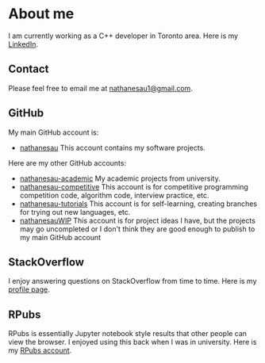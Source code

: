# About me

I am currently working as a C++ developer in Toronto area. Here is my [LinkedIn](https://www.linkedin.com/in/nathanesau/).

## Contact

Please feel free to email me at <a href="mailto:nathanesau1@gmail.com">nathanesau1@gmail.com</a>.

## GitHub

My main GitHub account is:

* [nathanesau](https://github.com/nathanesau) This account contains my software projects.

Here are my other GitHub accounts:

<!--
Email list for alt accounts:

nathanesau-academic         nathanesauacademic@gmail.com
nathanesau-competitive:     nathanesaucompetitive@gmail.com
nathanesau-tutorials:       nesau@sfu.ca
nathanesauWIP               nathanesau1WIP@gmail.com
-->

* [nathanesau-academic](https://github.com/nathanesau-academic) My academic projects from university.
* [nathanesau-competitive](https://github.com/nathanesau-competitive) This account is for competitive programming competition code, algorithm code, interview practice, etc.
* [nathanesau-tutorials](https://github.com/nathanesau-tutorials) This account is for self-learning, creating branches for trying out new languages, etc.
* [nathanesauWIP](https://github.com/nathanesauWIP) This account is for project ideas I have, but the projects may go uncompleted or I don't think they are good enough to publish to my main GitHub account

## StackOverflow

I enjoy answering questions on StackOverflow from time to time. Here is my [profile page](https://stackoverflow.com/users/2557235/nathanesau?tab=profile).

## RPubs

RPubs is essentially Jupyter notebook style results that other people can view the browser. I enjoyed using this back when I was in university. Here is my [RPubs account](http://rpubs.com/nathanesau).